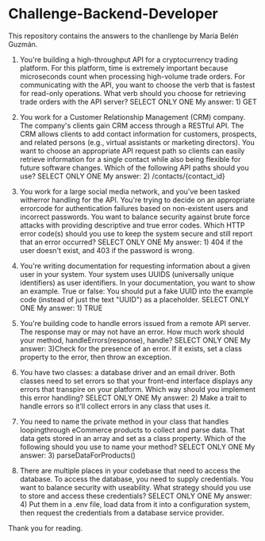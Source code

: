 # Challenge-Backend-Developer
This repository contains the answers to the chanllenge by María Belén Guzmán.

1. You're building a high-throughput API for a cryptocurrency trading platform. For this platform, time is extremely important because microseconds count when processing high-volume trade orders. For communicating with the API, you want to choose the verb that is fastest for read-only operations.
What verb should you choose for retrieving trade orders with the API server?
SELECT ONLY ONE
My answer: 1) GET

2. You work for a Customer Relationship Management (CRM) company. The
company's clients gain CRM access through a RESTful API. The CRM allows clients to add contact information for customers, prospects, and related persons (e.g., virtual assistants or marketing directors). You want to choose an
appropriate API request path so clients can easily retrieve information for a single contact while also being flexible for future software changes.
Which of the following API paths should you use?
SELECT ONLY ONE
My answer: 2) /contacts/{contact_id}

3. You work for a large social media network, and you've been tasked witherror handling for the API. You're trying to decide on an appropriate errorcode for authentication failures based on non-existent users and incorrect passwords. You want to balance security against brute force attacks with providing descriptive and true error codes.
Which HTTP error code(s) should you use to keep the system secure and still report that an error occurred?
SELECT ONLY ONE
My answer: 1) 404 if the user doesn't exist, and 403 if the password is wrong.

4. You're writing documentation for requesting information about a given user in your system. Your system uses UUIDS (universally unique identifiers) as user identifiers. In your documentation, you want to show an example.
True or false: You should put a fake UUID into the example code (instead of just the text "UUID") as a placeholder.
SELECT ONLY ONE
My answer:  1) TRUE

5. You're building code to handle errors issued from a remote API server. The
response may or may not have an error.
How much work should your method, handleErrors(response), handle?
SELECT ONLY ONE
My answer: 3)Check for the presence of an error. If it exists, set a class property to the error, then throw an exception.

6. You have two classes: a database driver and an email driver. Both classes need to set errors so that your front-end interface displays any errors that transpire on your platform.
Which way should you implement this error handling?
SELECT ONLY ONE
My answer: 2) Make a trait to handle errors so it'll collect errors in any class that uses it.

7. You need to name the private method in your class that handles loopingthrough
eCommerce products to collect and parse data. That data gets stored in an array and set as a class property.
Which of the following should you use to name your method?
SELECT ONLY ONE
My answer: 3) parseDataForProducts()

8. There are multiple places in your codebase that need to access the
database. To access the database, you need to supply credentials. You want to balance security with useability.
What strategy should you use to store and access these credentials? SELECT ONLY ONE
My answer: 4) Put them in a .env file, load data from it into a configuration system, then request the credentials from a database service provider.

Thank you for reading.
